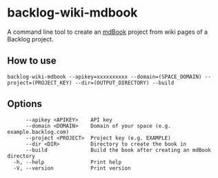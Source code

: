 # backlog-wiki-mdbook

A command line tool to create an [mdBook](https://rust-lang.github.io/mdBook/) project from wiki pages of a Backlog project.

## How to use

```
backlog-wiki-mdbook --apikey=xxxxxxxxxx --domain=(SPACE_DOMAIN) --project=(PROJECT_KEY) --dir=(OUTPUT_DIRECTORY) --build
```

## Options

```
      --apikey <APIKEY>    API key
      --domain <DOMAIN>    Domain of your space (e.g. example.backlog.com)
      --project <PROJECT>  Project key (e.g. EXAMPLE)
      --dir <DIR>          Directory to create the book in
      --build              Build the book after creating an mdBook directory
  -h, --help               Print help
  -V, --version            Print version
```
